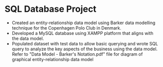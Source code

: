 # SQL Database Project
- Created an entity-relationship data model using Barker data modelling technique for the Copenhagen Polo Club in Denmark. <br />
- Developed a MySQL database using XAMPP platform that aligns with the data model.<br />
- Populated dataset with test data to allow basic querying and wrote SQL query to analyze the key aspects of the business using the data model. <br />
Refer to "Data Model - Barker's Notation.pdf" file for diagram of graphical entity-relationship data model
